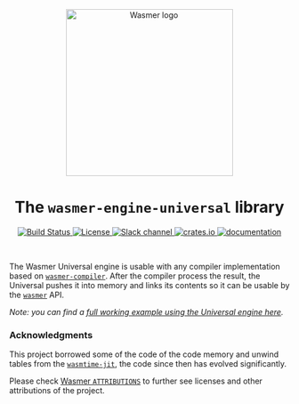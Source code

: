 <div align="center">
  <a href="https://wasmer.io" target="_blank" rel="noopener noreferrer">
    <img width="300" src="https://raw.githubusercontent.com/wasmerio/wasmer/master/assets/logo.png" alt="Wasmer logo">
  </a>

  <h1>The <code>wasmer-engine-universal</code> library</h1>

  <p>
    <a href="https://github.com/wasmerio/wasmer/actions?query=workflow%3Abuild">
      <img src="https://github.com/wasmerio/wasmer/workflows/build/badge.svg?style=flat-square" alt="Build Status" />
    </a>
    <a href="https://github.com/wasmerio/wasmer/blob/master/LICENSE">
      <img src="https://img.shields.io/github/license/wasmerio/wasmer.svg?style=flat-square" alt="License" />
    </a>
    <a href="https://slack.wasmer.io">
      <img src="https://img.shields.io/static/v1?label=Slack&message=join%20chat&color=brighgreen&style=flat-square" alt="Slack channel" />
    </a>
    <a href="https://crates.io/crates/wasmer-engine-universal">
      <img src="https://img.shields.io/crates/v/wasmer-engine-universal.svg?style=flat-square" alt="crates.io" />
    </a>
    <a href="https://wasmerio.github.io/wasmer/crates/wasmer_engine_universal/">
      <img src="https://img.shields.io/badge/documentation-read-informational?style=flat-square" alt="documentation" />
    </a>
  </p>
</div>

<br />

The Wasmer Universal engine is usable with any compiler implementation based
on [`wasmer-compiler`]. After the compiler process the result, the Universal
pushes it into memory and links its contents so it can be usable by
the [`wasmer`] API.

*Note: you can find a [full working example using the Universal engine
here][example].*

### Acknowledgments

This project borrowed some of the code of the code memory and unwind
tables from the [`wasmtime-jit`], the code since then has evolved
significantly.

Please check [Wasmer `ATTRIBUTIONS`] to further see licenses and other
attributions of the project.


[`wasmer-compiler`]: https://github.com/wasmerio/wasmer/tree/master/lib/compiler
[`wasmer`]: https://github.com/wasmerio/wasmer/tree/master/lib/api
[example]: https://github.com/wasmerio/wasmer/blob/master/examples/engine_universal.rs
[`wasmtime-jit`]: https://crates.io/crates/wasmtime-jit
[Wasmer `ATTRIBUTIONS`]: https://github.com/wasmerio/wasmer/blob/master/ATTRIBUTIONS.md
